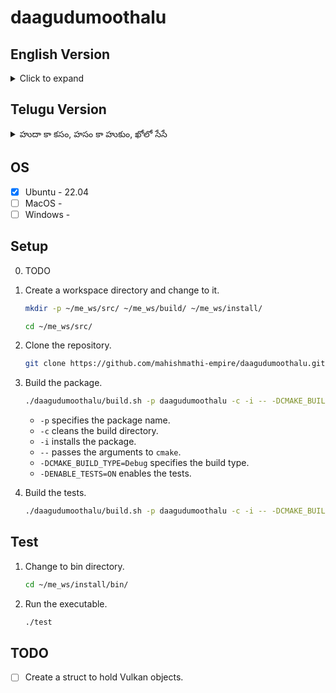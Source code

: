 # daagudumoothalu

## English Version
<details>
<summary>Click to expand</summary>

## Hide-and-seek in the kingdom of Mahishmathi

</details>

## Telugu Version
<details>
<summary>హుదా కా కసం, హసం కా హుకుం, ఖోలో సేసే</summary>

## మాహిష్మతి సామ్రాజ్యంలో దాగుడుమూతలు

దాగుడుమూతలు ఒక ప్రాచీన ఆటలు. ఇది ప్రాచీన భారత దేశంలో ప్రచలితమైన ఆటలలో ఒకటి.

</details>

## OS

- [x] Ubuntu - 22.04
- [ ] MacOS -
- [ ] Windows -

## Setup

0. TODO

1. Create a workspace directory and change to it.
  
    ```bash
    mkdir -p ~/me_ws/src/ ~/me_ws/build/ ~/me_ws/install/

    cd ~/me_ws/src/
    ```

2. Clone the repository.
  
    ```bash
    git clone https://github.com/mahishmathi-empire/daagudumoothalu.git
    ```

3. Build the package.
  
    ```bash
    ./daagudumoothalu/build.sh -p daagudumoothalu -c -i -- -DCMAKE_BUILD_TYPE=Debug -DENABLE_TESTS=OFF
    ```

    - `-p` specifies the package name.
    - `-c` cleans the build directory.
    - `-i` installs the package.
    - `--` passes the arguments to `cmake`.
    -  `-DCMAKE_BUILD_TYPE=Debug` specifies the build type.
    -  `-DENABLE_TESTS=ON` enables the tests.

4. Build the tests.
  
    ```bash
    ./daagudumoothalu/build.sh -p daagudumoothalu -c -i -- -DCMAKE_BUILD_TYPE=Debug -DENABLE_TESTS=ON
    ```

## Test

1. Change to bin directory.
  
    ```bash
    cd ~/me_ws/install/bin/
    ```

2. Run the executable.
  
    ```bash
    ./test
    ```

## TODO

- [ ] Create a struct to hold Vulkan objects.
